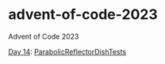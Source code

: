 # advent-of-code-2023
Advent of Code 2023

[Day 14](https://adventofcode.com/2023/day/14): [ParabolicReflectorDishTests](ParabolicReflectorDishTests)
